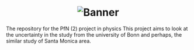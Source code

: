 <h1 align="center">
  <img src="Banner.png" alt="Banner" />
</h1>
The repository for the PfN (2) project in physics
This project aims to look at the uncertainty in the study from the university of Bonn and perhaps, the similar study of Santa Monica area.
